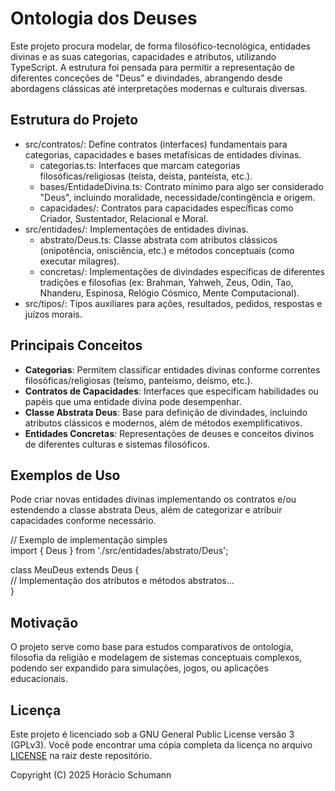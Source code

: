 # **Ontologia dos Deuses**

Este projeto procura modelar, de forma filosófico-tecnológica, entidades divinas e as suas categorias, capacidades e atributos, utilizando TypeScript. A estrutura foi pensada para permitir a representação de diferentes conceções de "Deus" e divindades, abrangendo desde abordagens clássicas até interpretações modernas e culturais diversas.

## **Estrutura do Projeto**

* src/contratos/: Define contratos (interfaces) fundamentais para categorias, capacidades e bases metafísicas de entidades divinas.  
  * categorias.ts: Interfaces que marcam categorias filosóficas/religiosas (teísta, deísta, panteísta, etc.).  
  * bases/EntidadeDivina.ts: Contrato mínimo para algo ser considerado "Deus", incluindo moralidade, necessidade/contingência e origem.  
  * capacidades/: Contratos para capacidades específicas como Criador, Sustentador, Relacional e Moral.  
* src/entidades/: Implementações de entidades divinas.  
  * abstrato/Deus.ts: Classe abstrata com atributos clássicos (onipotência, onisciência, etc.) e métodos conceptuais (como executar milagres).  
  * concretas/: Implementações de divindades específicas de diferentes tradições e filosofias (ex: Brahman, Yahweh, Zeus, Odin, Tao, Nhanderu, Espinosa, Relógio Cósmico, Mente Computacional).  
* src/tipos/: Tipos auxiliares para ações, resultados, pedidos, respostas e juízos morais.

## **Principais Conceitos**

* **Categorias**: Permitem classificar entidades divinas conforme correntes filosóficas/religiosas (teísmo, panteísmo, deísmo, etc.).  
* **Contratos de Capacidades**: Interfaces que especificam habilidades ou papéis que uma entidade divina pode desempenhar.  
* **Classe Abstrata Deus**: Base para definição de divindades, incluindo atributos clássicos e modernos, além de métodos exemplificativos.  
* **Entidades Concretas**: Representações de deuses e conceitos divinos de diferentes culturas e sistemas filosóficos.

## **Exemplos de Uso**

Pode criar novas entidades divinas implementando os contratos e/ou estendendo a classe abstrata Deus, além de categorizar e atribuir capacidades conforme necessário.

// Exemplo de implementação simples  
import { Deus } from './src/entidades/abstrato/Deus';

class MeuDeus extends Deus {  
  // Implementação dos atributos e métodos abstratos...  
}

## **Motivação**

O projeto serve como base para estudos comparativos de ontologia, filosofia da religião e modelagem de sistemas conceptuais complexos, podendo ser expandido para simulações, jogos, ou aplicações educacionais.

## Licença

Este projeto é licenciado sob a GNU General Public License versão 3 (GPLv3). Você pode encontrar uma cópia completa da licença no arquivo [LICENSE](LICENSE.txt) na raiz deste repositório.

Copyright (C) 2025 Horácio Schumann